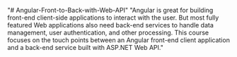 "# Angular-Front-to-Back-with-Web-API" 
"Angular is great for building front-end client-side applications to interact with the user. But most fully featured Web applications also need back-end services to handle data management, user authentication, and other processing. This course focuses on the touch points between an Angular front-end client application and a back-end service built with ASP.NET Web API." 
